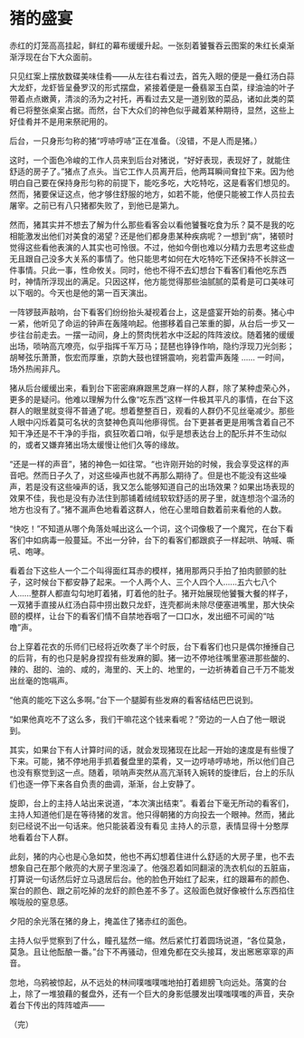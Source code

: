 # 猪的盛宴

赤红的灯笼高高挂起，鲜红的幕布缓缓升起。一张刻着饕餮吞云图案的朱红长桌渐渐浮现在台下大众面前。

只见红案上摆放数碟美味佳肴——从左往右看过去，首先入眼的便是一叠红汤白蒜大龙虾，龙虾皆呈叠罗汉的形式摆盘，紧接着便是一叠翡翠玉白菜，绿油油的叶子带着点点嫩黄，清淡的汤为之衬托，再看过去又是一道别致的菜品，诸如此类的菜肴已将整张桌案占据。而然，台下大众们的神色似乎藏着某种期待，显然，这些上好佳肴并不是用来祭祀用的。

后台，一只身形匀称的猪“哼哧哼哧”正在准备。（没错，不是人而是猪。）

这时，一个面色冷峻的工作人员来到后台对猪说，“好好表现，表现好了，就能住舒适的房子了。”猪点了点头。当它工作人员离开后，他两耳瞬间耷拉下来。因为他明白自己要在保持身形匀称的前提下，能吃多吃，大吃特吃，这是看客们想见的。然而，猪要保证这点，他才够住舒服的地方，如若不能，他便只能被工作人员拉去屠宰。之前已有八只猪都失败了，到他已是第九。

然而，猪其实并不想去了解为什么那些看客会以看他饕餮吃食为乐？莫不是我的吃相能激发出他们对美食的渴望？还是他们都身患某种疾病呢？一想到“病”，猪顿时觉得这些看他表演的人其实也可怜很。不过，他如今倒也难以分精力去思考这些虚无且跟自己没多大关系的事情了。他只能思考如何在大吃特吃下还保持不长胖这一件事情。只此一事，性命攸关。同时，他也不得不去幻想台下看客们看他吃东西时，神情所浮现出的满足。只因这样，他方能觉得那些油腻腻的菜肴是可口美味可以下咽的。今天也是他的第一百天演出。

一阵锣鼓声敲响，台下看客们纷纷抬头凝视着台上，这是盛宴开始的前奏。猪心中一紧，他听见了命运的钟声在轰隆响起。他挪移着自己笨重的脚，从台后一步又一步往台前走去。一摆一动间，身上的赘肉恍若水中泛起的阵阵波纹。随着猪的缓缓出场，唢呐高亢嘹亮，似乎指挥千军万马；琵琶也铮铮作响，隐约浮现刀光剑影；胡琴弦乐萧萧，恢宏而厚重，京韵大鼓也铿锵震响，宛若雷声轰隆 ...... 一时间，场外热闹非凡。

猪从后台缓缓出来，看到台下密密麻麻跟黑芝麻一样的人群，除了某种虚荣心外，更多的是疑问。他难以理解为什么像“吃东西”这样一件极其平凡的事情，在台下这群人的眼里就变得不普通了呢。想着整整百日，观看的人群仍不见丝毫减少。那些人眼中闪烁着莫可名状的贪婪神色真叫他瘆得慌。台下更甚者更是用嘴含着自己不知干净还是不干净的手指，疯狂吹着口哨，似乎是想表达台上的配乐并不生动似的，或者又嫌弃猪出场太缓慢让他们久等的缘故。

“还是一样的声音”，猪的神色一如往常。“也许刚开始的时候，我会享受这样的声音吧。然而日子久了，对这些噪声也就不再那么期待了。但是也不能没有这些噪声，若是没有这些噪声的话，我又怎么能够知道自己的出场效果？如果出场表现的效果不佳，我也是没有办法住到那铺着绒绒软软舒适的房子里，就连想泡个温汤的地方也没有了。”猪不漏声色地看着这群人，他在心里暗自数着前来看他的人数。

“快吃！”不知道从哪个角落处喊出这么一个词，这个词像极了一个魔咒，在台下看客们中如病毒一般蔓延。不出一分钟，台下的看客们都跟疯子一样起哄、呐喊、嘶吼、咆哮。

看着台下这些人一个二个叫得面红耳赤的模样，猪用那两只手拍了拍肉颤颤的肚子，这时候台下都安静了起来。一个人两个人、三个人四个人......五六七八个人......整群人都直勾勾地盯着猪，盯着他的肚子。猪开始展现他饕餮大餐的样子，一双猪手直接从红汤白蒜中捞出数只龙虾，连壳都尚未除尽便塞进嘴里，那大快朵颐的模样，让台下的看客们情不自禁地吞咽了一口口水，发出细不可闻的“咕噜”声。

台上穿着花衣的乐师们已经将近吹奏了半个时辰，台下看客们也只是偶尔捶捶自己的后背，有的也只是躬身捏捏有些发麻的脚。猪一边不停地往嘴里塞进那些酸的、辣的、甜的、油的、咸的，海里的、天上的、地里的，一边祈祷着自己千万不能发出丝毫的饱嗝声。

“他真的能吃下这么多啊。”台下一个腿脚有些发麻的看客结结巴巴说到。

“如果他真吃不了这么多，我们干嘛花这个钱来看呢？”旁边的一人白了他一眼说到。

其实，如果台下有人计算时间的话，就会发现猪现在比起一开始的速度是有些慢了下来。可能，猪不停地用手抓着餐盘里的菜肴，又一边哼哧哼哧地，所以他们自己也没有察觉到这一点。随着，唢呐声突然从高亢渐转入婉转的旋律后，台上的乐队们也逐一停下来各自负责的曲调，渐渐，台上安静了。

旋即，台上的主持人站出来说道，“本次演出结束”。看着台下毫无所动的看客们，主持人知道他们是在等待猪的发言。他只得朝猪的方向投去一个眼神。然而，猪此刻已经说不出一句话来。他只能装着没有看见 主持人的示意，表情显得十分憨厚地看着台下人群。

此刻，猪的内心也是心急如焚，他也不再幻想着住进什么舒适的大房子里，也不去想象自己在那个敞亮的大房子里泡澡了。他强忍着如同翻滚的洗衣机似的五脏庙，打算说一句话然后好立马退居后台。他的脸色开始红了起来，红的跟幕布的颜色、案台的颜色、跟之前吃掉的龙虾的颜色差不多了。这般面色就好像被什么东西掐住喉咙般的窒息感。

夕阳的余光落在猪的身上，掩盖住了猪赤红的面色。

主持人似乎觉察到了什么，瞳孔猛然一缩。然后紧忙打着圆场说道，“各位莫急，莫急。且让他酝酿一番。”台下不再骚动，但难免都在交头接耳，发出窸窸窣窣的声音。

忽地，乌鸦被惊起，从不远处的林间噗嗤噗嗤地拍打着翅膀飞向远处。落寞的台上，除了一堆狼藉的餐盘外，还有一个巨大的身影低腰发出噗嗤噗嗤的声音，夹杂着台下传出的阵阵嘘声——

（完）
